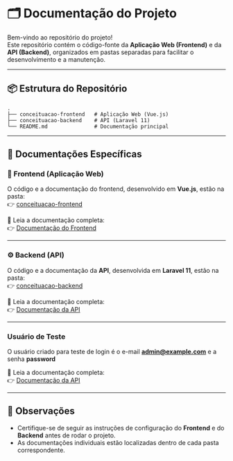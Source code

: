 # 🗂️ Documentação do Projeto

Bem-vindo ao repositório do projeto!  
Este repositório contém o código-fonte da **Aplicação Web (Frontend)** e da **API (Backend)**, organizados em pastas separadas para facilitar o desenvolvimento e a manutenção.

---

## 📦 Estrutura do Repositório

```
.
├── conceituacao-frontend   # Aplicação Web (Vue.js)
├── conceituacao-backend    # API (Laravel 11)
└── README.md               # Documentação principal
```

---

## 🚀 Documentações Específicas

### 🎨 Frontend (Aplicação Web)
O código e a documentação do frontend, desenvolvido em **Vue.js**, estão na pasta:  
👉 [conceituacao-frontend](./conceituacao-frontend)

📖 Leia a documentação completa:  
👉 [Documentação do Frontend](./conceituacao-frontend/README.md)

---

### ⚙️ Backend (API)
O código e a documentação da **API**, desenvolvida em **Laravel 11**, estão na pasta:  
👉 [conceituacao-backend](./conceituacao-backend)

📖 Leia a documentação completa:  
👉 [Documentação da API](./conceituacao-backend/README.md)

---

### Usuário de Teste
O usuário criado para teste de login é o e-mail **admin@example.com** e a senha **password**

📖 Leia a documentação completa:  
👉 [Documentação da API](./conceituacao-backend/README.md)

---

## 📝 Observações
- Certifique-se de seguir as instruções de configuração do **Frontend** e do **Backend** antes de rodar o projeto.  
- As documentações individuais estão localizadas dentro de cada pasta correspondente.  
